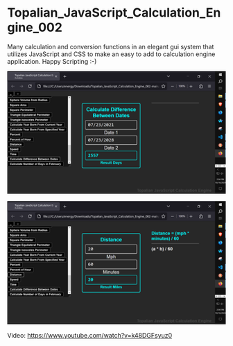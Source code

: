 # Topalian_JavaScript_Calculation_Engine_002
Many calculation and conversion functions in an elegant gui system that utilizes JavaScript and CSS to make an easy to add to calculation engine application. Happy Scripting :-)

![screenshot_001](https://github.com/ChristopherTopalian/Topalian_JavaScript_Calculation_Engine_002/blob/main/Topalian_JavaScript_Calculation_Engine/src/_instructions/screenshots/screenshot_001.PNG)  

![screenshot_001](https://github.com/ChristopherTopalian/Topalian_JavaScript_Calculation_Engine_002/blob/main/Topalian_JavaScript_Calculation_Engine/src/_instructions/screenshots/screenshot_002.PNG)

Video: https://www.youtube.com/watch?v=k48DGFsyuz0
